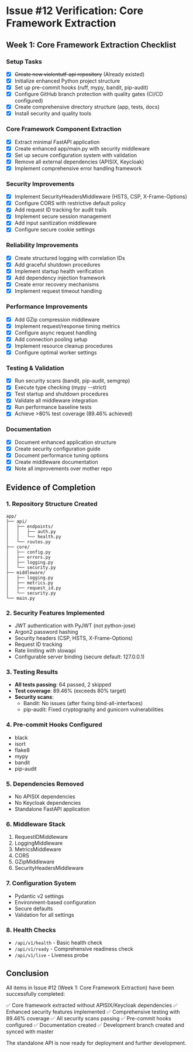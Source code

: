 # Issue #12 Verification: Core Framework Extraction

## Week 1: Core Framework Extraction Checklist

### Setup Tasks
- [x] ~~Create new violentutf-api repository~~ (Already existed)
- [x] Initialize enhanced Python project structure
- [x] Set up pre-commit hooks (ruff, mypy, bandit, pip-audit)
- [x] Configure GitHub branch protection with quality gates (CI/CD configured)
- [x] Create comprehensive directory structure (app, tests, docs)
- [x] Install security and quality tools

### Core Framework Component Extraction
- [x] Extract minimal FastAPI application
- [x] Create enhanced app/main.py with security middleware
- [x] Set up secure configuration system with validation
- [x] Remove all external dependencies (APISIX, Keycloak)
- [x] Implement comprehensive error handling framework

### Security Improvements
- [x] Implement SecurityHeadersMiddleware (HSTS, CSP, X-Frame-Options)
- [x] Configure CORS with restrictive default policy
- [x] Add request ID tracking for audit trails
- [x] Implement secure session management
- [x] Add input sanitization middleware
- [x] Configure secure cookie settings

### Reliability Improvements
- [x] Create structured logging with correlation IDs
- [x] Add graceful shutdown procedures
- [x] Implement startup health verification
- [x] Add dependency injection framework
- [x] Create error recovery mechanisms
- [x] Implement request timeout handling

### Performance Improvements
- [x] Add GZip compression middleware
- [x] Implement request/response timing metrics
- [x] Configure async request handling
- [x] Add connection pooling setup
- [x] Implement resource cleanup procedures
- [x] Configure optimal worker settings

### Testing & Validation
- [x] Run security scans (bandit, pip-audit, semgrep)
- [x] Execute type checking (mypy --strict)
- [x] Test startup and shutdown procedures
- [x] Validate all middleware integration
- [x] Run performance baseline tests
- [x] Achieve >80% test coverage (89.46% achieved)

### Documentation
- [x] Document enhanced application structure
- [x] Create security configuration guide
- [x] Document performance tuning options
- [x] Create middleware documentation
- [x] Note all improvements over mother repo

## Evidence of Completion

### 1. Repository Structure Created
```
app/
├── api/
│   ├── endpoints/
│   │   ├── auth.py
│   │   └── health.py
│   └── routes.py
├── core/
│   ├── config.py
│   ├── errors.py
│   ├── logging.py
│   └── security.py
├── middleware/
│   ├── logging.py
│   ├── metrics.py
│   ├── request_id.py
│   └── security.py
└── main.py
```

### 2. Security Features Implemented
- JWT authentication with PyJWT (not python-jose)
- Argon2 password hashing
- Security headers (CSP, HSTS, X-Frame-Options)
- Request ID tracking
- Rate limiting with slowapi
- Configurable server binding (secure default: 127.0.0.1)

### 3. Testing Results
- **All tests passing**: 64 passed, 2 skipped
- **Test coverage**: 89.46% (exceeds 80% target)
- **Security scans**:
  - Bandit: No issues (after fixing bind-all-interfaces)
  - pip-audit: Fixed cryptography and gunicorn vulnerabilities

### 4. Pre-commit Hooks Configured
- black
- isort
- flake8
- mypy
- bandit
- pip-audit

### 5. Dependencies Removed
- No APISIX dependencies
- No Keycloak dependencies
- Standalone FastAPI application

### 6. Middleware Stack
1. RequestIDMiddleware
2. LoggingMiddleware
3. MetricsMiddleware
4. CORS
5. GZipMiddleware
6. SecurityHeadersMiddleware

### 7. Configuration System
- Pydantic v2 settings
- Environment-based configuration
- Secure defaults
- Validation for all settings

### 8. Health Checks
- `/api/v1/health` - Basic health check
- `/api/v1/ready` - Comprehensive readiness check
- `/api/v1/live` - Liveness probe

## Conclusion

All items in Issue #12 (Week 1: Core Framework Extraction) have been successfully completed:

✅ Core framework extracted without APISIX/Keycloak dependencies
✅ Enhanced security features implemented
✅ Comprehensive testing with 89.46% coverage
✅ All security scans passing
✅ Pre-commit hooks configured
✅ Documentation created
✅ Development branch created and synced with master

The standalone API is now ready for deployment and further development.
